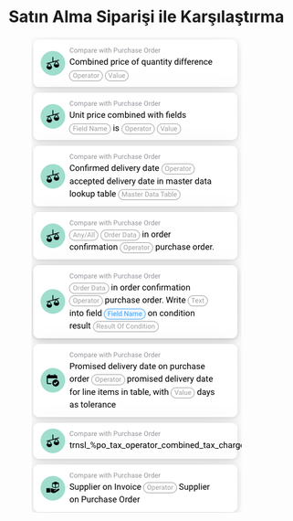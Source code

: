 # Satın Alma Siparişi ile Karşılaştırma



<figure><img src="../../../.gitbook/assets/image (22).png" alt=""><figcaption></figcaption></figure>
